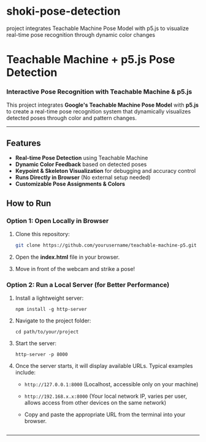 # shoki-pose-detection
project integrates Teachable Machine Pose Model with p5.js to visualize real-time pose recognition through dynamic color changes
# Teachable Machine + p5.js Pose Detection

### Interactive Pose Recognition with Teachable Machine & p5.js

This project integrates **Google's Teachable Machine Pose Model** with **p5.js** to create a real-time pose recognition system that dynamically visualizes detected poses through color and pattern changes. 

---

## Features

- **Real-time Pose Detection** using Teachable Machine
- **Dynamic Color Feedback** based on detected poses
- **Keypoint & Skeleton Visualization** for debugging and accuracy control
- **Runs Directly in Browser** (No external setup needed)
- **Customizable Pose Assignments & Colors**


## How to Run

### **Option 1: Open Locally in Browser**

1. Clone this repository:
    
    ```bash
    git clone https://github.com/yourusername/teachable-machine-p5.git
    ```
    
2. Open the **index.html** file in your browser.
3. Move in front of the webcam and strike a pose!

### **Option 2: Run a Local Server (for Better Performance)**

1. Install a lightweight server:
    
    ```
    npm install -g http-server
    ```
    
2. Navigate to the project folder:
    
    ```
    cd path/to/your/project
    ```
    
3. Start the server:
    
    ```
    http-server -p 8000
    ```
    
4. Once the server starts, it will display available URLs. Typical examples include:
    
    - `http://127.0.0.1:8000` (Localhost, accessible only on your machine)
        
    - `http://192.168.x.x:8000` (Your local network IP, varies per user, allows access from other devices on the same network)
        
    - Copy and paste the appropriate URL from the terminal into your browser.

    
    ```

---

